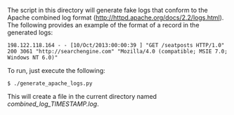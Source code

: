The script in this directory will generate fake logs that conform to the Apache combined log format (http://httpd.apache.org/docs/2.2/logs.html). The following provides an example of the format of a record in the generated logs:

    198.122.118.164 - - [10/Oct/2013:00:00:39 ] "GET /seatposts HTTP/1.0" 200 3061 "http://searchengine.com" "Mozilla/4.0 (compatible; MSIE 7.0; Windows NT 6.0)"

To run, just execute the following:

    $ ./generate_apache_logs.py

This will create a file in the current directory named *combined_log_TIMESTAMP.log*.